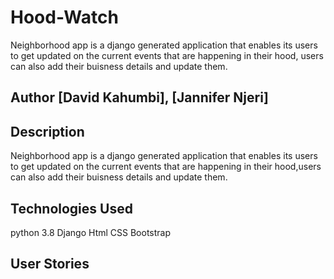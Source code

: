# Hood-Watch
Neighborhood app is a django generated application that enables its users to get updated on the current events that are happening in their hood,
users can also add their buisness details and update them.
 ## Author [David Kahumbi], [Jannifer Njeri]
 ## Description
 Neighborhood app is a django generated application that enables its users to get updated on the current events that are happening in their hood,users can also add their buisness details and update them.
 ## Technologies Used
python 3.8
Django
Html
CSS
Bootstrap
## User Stories

